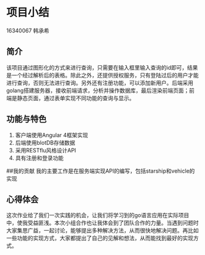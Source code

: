 # 项目小结

16340067 韩承希

## 简介

该项目通过图形化的方式来进行查询，只需要在输入框里输入查询的id即可，结果是一个经过解析后的表格。除此之外，还提供授权服务，只有登陆过后的用户才能进行查询，否则无法进行查询。另外还有注册功能，可以添加新用户。后端采用golang搭建服务器，接收前端请求，分析并操作数据库，最后渲染前端页面；前端是静态页面，通过表单实现不同功能的查询与显示。

## 功能与特色

1. 客户端使用Angular 4框架实现
2. 后端使用blotDB存储数据
3. 采用RESTflu风格设计API
4. 具有注册和登录功能

##我的贡献
我的主要工作是在服务端实现API的编写，包括starship和vehicle的实现

## 心得体会

这次作业给了我们一次实践的机会，让我们将学习到的go语言应用在实际项目中，使我受益匪浅。本次小组合作也让我体会到了团队合作的力量。当遇到问题时大家集思广益，一起讨论，能够提出多种解决方法，从而很快地解决问题。再比如一些功能的实现方式，大家都提出了自己的见解和想法，从而能找到最好的实现方式。